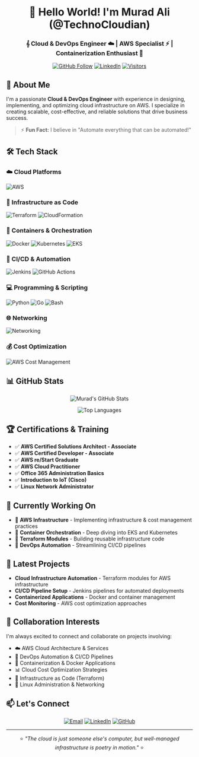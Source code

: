 <div align="center">
  
# 👋 Hello World! I'm Murad Ali (@TechnoCloudian)

### 𝄞 Cloud & DevOps Engineer ☁️ | AWS Specialist ⚡ | Containerization Enthusiast 🐳

[![GitHub Follow](https://img.shields.io/github/followers/TechnoCloudian?label=Follow&style=social)](https://github.com/TechnoCloudian)
[![LinkedIn](https://img.shields.io/badge/LinkedIn-Connect-blue?logo=linkedin)](https://www.linkedin.com/in/engr-ali-murad/)
[![Visitors](https://komarev.com/ghpvc/?username=TechnoCloudian&label=Profile%20Views&color=0e75b6&style=flat)](https://github.com/TechnoCloudian)

</div>

## 🚀 About Me

I'm a passionate **Cloud & DevOps Engineer** with experience in designing, implementing, and optimizing cloud infrastructure on AWS. I specialize in creating scalable, cost-effective, and reliable solutions that drive business success.

> ⚡ **Fun Fact:** I believe in "Automate everything that can be automated!"

## 🛠️ Tech Stack

### ☁️ Cloud Platforms
![AWS](https://img.shields.io/badge/AWS-Proficient-FF9900?logo=amazonaws&logoColor=white)

### 🔧 Infrastructure as Code
![Terraform](https://img.shields.io/badge/Terraform-Proficient-7B42BC?logo=terraform)
![CloudFormation](https://img.shields.io/badge/CloudFormation-Intermediate-FF9900)

### 🐳 Containers & Orchestration
![Docker](https://img.shields.io/badge/Docker-Proficient-2496ED?logo=docker&logoColor=white)
![Kubernetes](https://img.shields.io/badge/Kubernetes-Intermediate-326CE5?logo=kubernetes&logoColor=white)
![EKS](https://img.shields.io/badge/EKS%2FECS-Intermediate-FF9900)

### 🔄 CI/CD & Automation
![Jenkins](https://img.shields.io/badge/Jenkins-Proficient-D24939?logo=jenkins&logoColor=white)
![GitHub Actions](https://img.shields.io/badge/GitHub%20Actions-Beginner-2088FF?logo=githubactions&logoColor=white)

### 💻 Programming & Scripting
![Python](https://img.shields.io/badge/Python-Intermediate-3776AB?logo=python&logoColor=white)
![Go](https://img.shields.io/badge/Go-Beginner-00ADD8?logo=go&logoColor=white)
![Bash](https://img.shields.io/badge/Bash-Intermediate-4EAA25?logo=gnubash&logoColor=white)

### 🌐 Networking
![Networking](https://img.shields.io/badge/Networking-Intermediate-2D2F48?logo=cisco&logoColor=white)

### 💰 Cost Optimization
![AWS Cost Management](https://img.shields.io/badge/AWS%20Cost%20Management-Intermediate-FF9900)

## 📊 GitHub Stats

<div align="center">
  
![Murad's GitHub Stats](https://github-readme-stats.vercel.app/api?username=TechnoCloudian&show_icons=true&count_private=true&hide_title=true&theme=radical)

![Top Languages](https://github-readme-stats.vercel.app/api/top-langs/?username=TechnoCloudian&layout=compact&theme=radical&hide_border=true)

</div>

## 🏆 Certifications & Training

- ✅ **AWS Certified Solutions Architect - Associate**
- ✅ **AWS Certified Developer - Associate** 
- ✅ **AWS re/Start Graduate**
- ✅ **AWS Cloud Practitioner**
- ✅ **Office 365 Administration Basics**
- ✅ **Introduction to IoT (Cisco)**
- ✅ **Linux Network Administrator**

## 🎯 Currently Working On

- 🔭 **AWS Infrastructure** - Implementing infrastructure & cost management practices
- 🌱 **Container Orchestration** - Deep diving into EKS and Kubernetes
- 👯 **Terraform Modules** - Building reusable infrastructure code
- 🤔 **DevOps Automation** - Streamlining CI/CD pipelines

## 📝 Latest Projects

- **Cloud Infrastructure Automation** - Terraform modules for AWS infrastructure
- **CI/CD Pipeline Setup** - Jenkins pipelines for automated deployments
- **Containerized Applications** - Docker and container management
- **Cost Monitoring** - AWS cost optimization approaches

## 🤝 Collaboration Interests

I'm always excited to connect and collaborate on projects involving:

- ☁️ AWS Cloud Architecture & Services
- 🔄 DevOps Automation & CI/CD Pipelines
- 🐳 Containerization & Docker Applications
- 📊 Cloud Cost Optimization Strategies
- 🔧 Infrastructure as Code (Terraform)
- 🐧 Linux Administration & Networking

## 📫 Let's Connect

<div align="center">

[![Email](https://img.shields.io/badge/Email-muac08@gmail.com-D14836?logo=gmail)](mailto:muac08@gmail.com)
[![LinkedIn](https://img.shields.io/badge/LinkedIn-Engr.%20Ali%20Murad-0A66C2?logo=linkedin)](https://www.linkedin.com/in/engr-ali-murad/)
[![GitHub](https://img.shields.io/badge/GitHub-TechnoCloudian-181717?logo=github)](https://github.com/TechnoCloudian)

</div>

---

<div align="center">

⭐ *"The cloud is just someone else's computer, but well-managed infrastructure is poetry in motion."* ⭐

</div>
